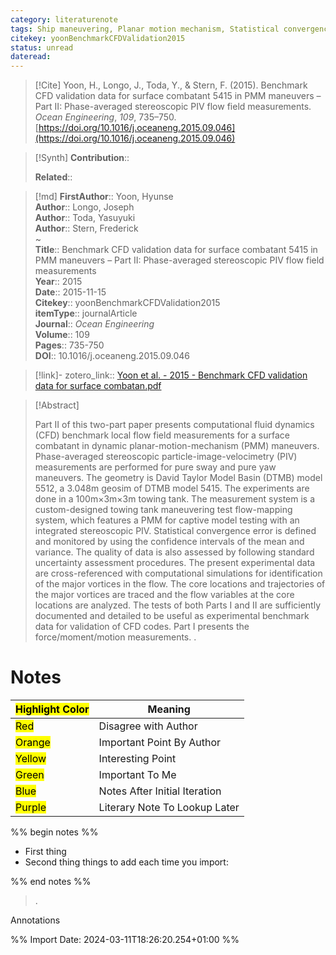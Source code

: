 ```yaml
---
category: literaturenote
tags: Ship maneuvering, Planar motion mechanism, Statistical convergence, Stereoscopic particle-image-velocimetry, Uncertainty assessment, Vortex core analysis, paper4
citekey: yoonBenchmarkCFDValidation2015
status: unread
dateread:
---
```


> [!Cite]
> Yoon, H., Longo, J., Toda, Y., & Stern, F. (2015). Benchmark CFD validation data for surface combatant 5415 in PMM maneuvers – Part II: Phase-averaged stereoscopic PIV flow field measurements. _Ocean Engineering_, _109_, 735–750. [https://doi.org/10.1016/j.oceaneng.2015.09.046](https://doi.org/10.1016/j.oceaneng.2015.09.046)

>[!Synth]
>**Contribution**:: 
>
>**Related**:: 
>

>[!md]
> **FirstAuthor**:: Yoon, Hyunse  
> **Author**:: Longo, Joseph  
> **Author**:: Toda, Yasuyuki  
> **Author**:: Stern, Frederick  
~    
> **Title**:: Benchmark CFD validation data for surface combatant 5415 in PMM maneuvers – Part II: Phase-averaged stereoscopic PIV flow field measurements  
> **Year**:: 2015  
> **Date**:: 2015-11-15  
> **Citekey**:: yoonBenchmarkCFDValidation2015  
> **itemType**:: journalArticle  
> **Journal**:: *Ocean Engineering*  
> **Volume**:: 109   
> **Pages**:: 735-750  
> **DOI**:: 10.1016/j.oceaneng.2015.09.046    

> [!link]-
> zotero_link:: [Yoon et al. - 2015 - Benchmark CFD validation data for surface combatan.pdf](zotero://select/library/items/6H3IBUKW)


> [!Abstract]
>
> Part II of this two-part paper presents computational fluid dynamics (CFD) benchmark local flow field measurements for a surface combatant in dynamic planar-motion-mechanism (PMM) maneuvers. Phase-averaged stereoscopic particle-image-velocimetry (PIV) measurements are performed for pure sway and pure yaw maneuvers. The geometry is David Taylor Model Basin (DTMB) model 5512, a 3.048m geosim of DTMB model 5415. The experiments are done in a 100m×3m×3m towing tank. The measurement system is a custom-designed towing tank maneuvering test flow-mapping system, which features a PMM for captive model testing with an integrated stereoscopic PIV. Statistical convergence error is defined and monitored by using the confidence intervals of the mean and variance. The quality of data is also assessed by following standard uncertainty assessment procedures. The present experimental data are cross-referenced with computational simulations for identification of the major vortices in the flow. The core locations and trajectories of the major vortices are traced and the flow variables at the core locations are analyzed. The tests of both Parts I and II are sufficiently documented and detailed to be useful as experimental benchmark data for validation of CFD codes. Part I presents the force/moment/motion measurements.
>.
> 
# Notes

| <mark class="hltr-grey">Highlight Color</mark> | Meaning                       |
| ---------------------------------------------- | ----------------------------- |
| <mark class="hltr-red">Red</mark>              | Disagree with Author          |
| <mark class="hltr-orange">Orange</mark>        | Important Point By Author     |
| <mark class="hltr-yellow">Yellow</mark>        | Interesting Point             |
| <mark class="hltr-green">Green</mark>          | Important To Me               |
| <mark class="hltr-blue">Blue</mark>            | Notes After Initial Iteration |
| <mark class="hltr-purple">Purple</mark>        | Literary Note To Lookup Later |

%% begin notes %%
- First thing
- Second thing
things to add each time you import:

%% end notes %%

>.
 
 Annotations


%% Import Date: 2024-03-11T18:26:20.254+01:00 %%
